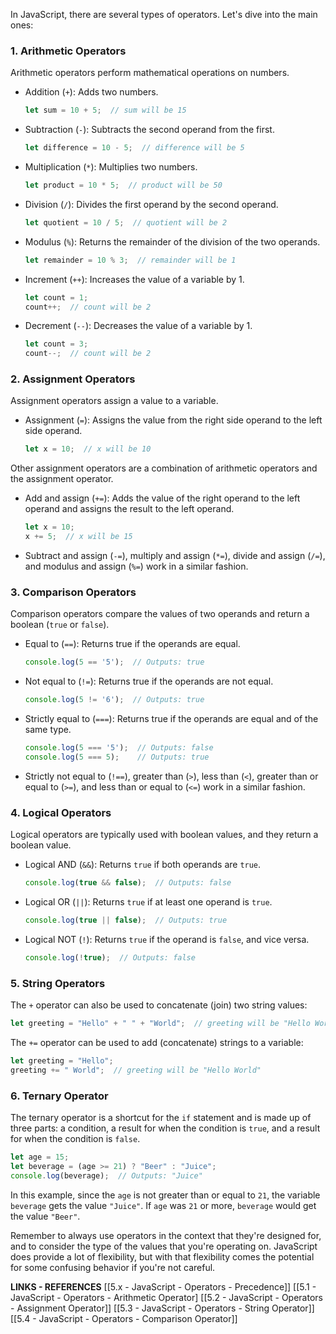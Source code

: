 In JavaScript, there are several types of operators. Let's dive into the main ones:

### 1. Arithmetic Operators

Arithmetic operators perform mathematical operations on numbers. 

- Addition (`+`): Adds two numbers.

    ```javascript
    let sum = 10 + 5;  // sum will be 15
    ```

- Subtraction (`-`): Subtracts the second operand from the first.

    ```javascript
    let difference = 10 - 5;  // difference will be 5
    ```

- Multiplication (`*`): Multiplies two numbers.

    ```javascript
    let product = 10 * 5;  // product will be 50
    ```

- Division (`/`): Divides the first operand by the second operand.

    ```javascript
    let quotient = 10 / 5;  // quotient will be 2
    ```

- Modulus (`%`): Returns the remainder of the division of the two operands.

    ```javascript
    let remainder = 10 % 3;  // remainder will be 1
    ```

- Increment (`++`): Increases the value of a variable by 1.

    ```javascript
    let count = 1;
    count++;  // count will be 2
    ```

- Decrement (`--`): Decreases the value of a variable by 1.

    ```javascript
    let count = 3;
    count--;  // count will be 2
    ```

### 2. Assignment Operators

Assignment operators assign a value to a variable.

- Assignment (`=`): Assigns the value from the right side operand to the left side operand.

    ```javascript
    let x = 10;  // x will be 10
    ```

Other assignment operators are a combination of arithmetic operators and the assignment operator.

- Add and assign (`+=`): Adds the value of the right operand to the left operand and assigns the result to the left operand.

    ```javascript
    let x = 10;
    x += 5;  // x will be 15
    ```

- Subtract and assign (`-=`), multiply and assign (`*=`), divide and assign (`/=`), and modulus and assign (`%=`) work in a similar fashion.

### 3. Comparison Operators

Comparison operators compare the values of two operands and return a boolean (`true` or `false`).

- Equal to (`==`): Returns true if the operands are equal.

    ```javascript
    console.log(5 == '5');  // Outputs: true
    ```

- Not equal to (`!=`): Returns true if the operands are not equal.

    ```javascript
    console.log(5 != '6');  // Outputs: true
    ```

- Strictly equal to (`===`): Returns true if the operands are equal and of the same type.

    ```javascript
    console.log(5 === '5');  // Outputs: false
    console.log(5 === 5);    // Outputs: true
    ```

- Strictly not equal to (`!==`), greater than (`>`), less than (`<`), greater than or equal to (`>=`), and less than or equal to (`<=`) work in a similar fashion.

### 4. Logical Operators

Logical operators are typically used with boolean values, and they return a boolean value.

- Logical AND (`&&`): Returns `true` if both operands are `true`.

    ```javascript
    console.log(true && false);  // Outputs: false
    ```

- Logical OR (`||`): Returns `true` if at least one operand is `true`.

    ```javascript
    console.log(true || false);  // Outputs: true
    ```

- Logical NOT (`!`): Returns `true` if the operand is `false`, and vice versa.

    ```javascript
    console.log(!true);  // Outputs: false
    ```

### 5. String Operators

The `+` operator can also be used to concatenate (join) two string values:

```javascript
let greeting = "Hello" + " " + "World";  // greeting will be "Hello World"
```

The `+=` operator can be used to add (concatenate) strings to a variable:

```javascript
let greeting = "Hello";
greeting += " World";  // greeting will be "Hello World"
```

### 6. Ternary Operator

The ternary operator is a shortcut for the `if` statement and is made up of three parts: a condition, a result for when the condition is `true`, and a result for when the condition is `false`.

```javascript
let age = 15;
let beverage = (age >= 21) ? "Beer" : "Juice";
console.log(beverage);  // Outputs: "Juice"
```

In this example, since the `age` is not greater than or equal to `21`, the variable `beverage` gets the value `"Juice"`. If `age` was `21` or more, `beverage` would get the value `"Beer"`.

Remember to always use operators in the context that they're designed for, and to consider the type of the values that you're operating on. JavaScript does provide a lot of flexibility, but with that flexibility comes the potential for some confusing behavior if you're not careful.

**LINKS - REFERENCES**
[[5.x - JavaScript - Operators - Precedence]]
[[5.1 - JavaScript - Operators - Arithmetic Operator]
[[5.2 - JavaScript - Operators - Assignment Operator]]
[[5.3 - JavaScript - Operators - String Operator]]
[[5.4 - JavaScript - Operators - Comparison Operator]]